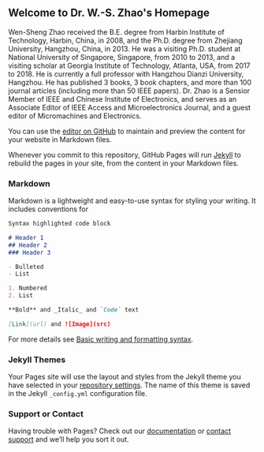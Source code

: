 ## Welcome to Dr. W.-S. Zhao's Homepage

Wen-Sheng Zhao received the B.E. degree from Harbin Institute of Technology, Harbin, China, in 2008, and the Ph.D. degree from Zhejiang University, Hangzhou, China, in 2013. He was a visiting Ph.D. student at National University of Singapore, Singapore, from 2010 to 2013, and a visiting scholar at Georgia Institute of Technology, Atlanta, USA, from 2017 to 2018. He is currently a full professor with Hangzhou Dianzi University, Hangzhou. He has published 3 books, 3 book chapters, and more than 100 journal articles (including more than 50 IEEE papers). 
Dr. Zhao is a Sensior Member of IEEE and Chinese Institute of Electronics, and serves as an Associate Editor of IEEE Access and Microelectronics Journal, and a guest editor of Micromachines and Electronics. 

You can use the [editor on GitHub](https://github.com/wshzhao/wshzhao.github.io/edit/main/index.md) to maintain and preview the content for your website in Markdown files.

Whenever you commit to this repository, GitHub Pages will run [Jekyll](https://jekyllrb.com/) to rebuild the pages in your site, from the content in your Markdown files.

### Markdown

Markdown is a lightweight and easy-to-use syntax for styling your writing. It includes conventions for

```markdown
Syntax highlighted code block

# Header 1
## Header 2
### Header 3

- Bulleted
- List

1. Numbered
2. List

**Bold** and _Italic_ and `Code` text

[Link](url) and ![Image](src)
```

For more details see [Basic writing and formatting syntax](https://docs.github.com/en/github/writing-on-github/getting-started-with-writing-and-formatting-on-github/basic-writing-and-formatting-syntax).

### Jekyll Themes

Your Pages site will use the layout and styles from the Jekyll theme you have selected in your [repository settings](https://github.com/wshzhao/wshzhao.github.io/settings/pages). The name of this theme is saved in the Jekyll `_config.yml` configuration file.

### Support or Contact

Having trouble with Pages? Check out our [documentation](https://docs.github.com/categories/github-pages-basics/) or [contact support](https://support.github.com/contact) and we’ll help you sort it out.
